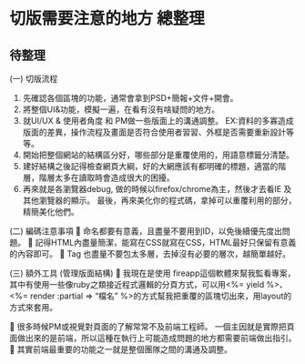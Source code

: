 # 切版需要注意的地方 總整理

## 待整理

(一)	切版流程
1.	先確認各個區塊的功能，通常會拿到PSD+簡報+文件+開會。
2.	將整個UI&功能，模擬一遍，在看有沒有啥疑問的地方。 
3.	就UI/UX & 使用者角度 和 PM做一些版面上的溝通調整。
EX:資料的多寡造成版面的差異，操作流程及畫面是否符合使用者習習、外框是否需要重新設計等等。
4.	開始把整個網站的結構區分好，哪些部分是重覆使用的，用語意標籤分清楚。
5.	建好結構之後記得檢查網頁大綱，好的大網應該有都明確的標題，適當的階層，階層太多在讀取時會造成很大的困擾。
6.	再來就是各瀏覽器debug, 做的時候以firefox/chrome為主，然後才去看IE 及其他瀏覽器的顯示。 最後，再來美化你的程式碼，拿掉可以重覆利用的部分，精簡美化他們。

(二)	編碼注意事項
	命名都要有意義，且盡量不要用到ID，以免後續優先度出問題。
	記得HTML內盡量簡潔，能寫在CSS就寫在CSS，HTML最好只保留有意義的內容即可。
	Tag 也盡量不要包太多層，去掉沒有必要的層次，越簡單越好。

(三)	額外工具 (管理版面結構)
	我現在是使用 fireapp這個軟體來幫我監看專案，其中有使用一些像ruby之類接近程式邏輯的分頁方式，可以用<%= yield %>、<%= render :partial => “檔名” %>的方式幫我把重覆的區塊切出來，用layout的方式來套用。

	很多時候PM或視覺對頁面的了解常常不及前端工程師。
一個主因就是實際把頁面做出來的是前端，所以這種在執行上可能造成問題的地方都需要前端做出指引。
	其實前端最重要的功能之一就是整個團隊之間的溝通及調整。
